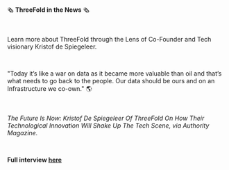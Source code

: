 🗞 **ThreeFold in the News** 🗞

<br/>

Learn more about ThreeFold through the Lens of Co-Founder and Tech visionary Kristof de Spiegeleer. 

<br/>

"Today it’s like a war on data as it became more valuable than oil and that’s what needs to go back to the people. Our data should be ours and on an Infrastructure we co-own." 🌎

<br/>

*The Future Is Now: Kristof De Spiegeleer Of ThreeFold On How Their Technological Innovation Will Shake Up The Tech Scene, via Authority Magazine.*

<br/>

**Full interview [here](https://medium.com/authority-magazine/the-future-is-now-kristoff-de-spiegeleer-of-threefold-on-how-their-technological-innovation-will-7acc0e51c365)**